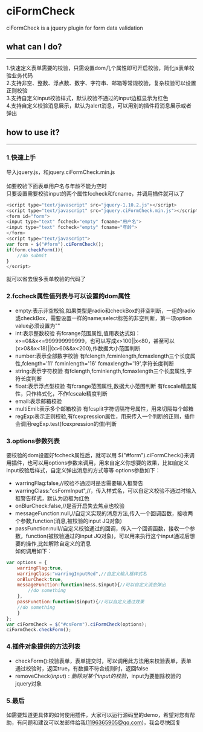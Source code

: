 # ciFormCheck
ciFormCheck is a jquery plugin for form data validation

## what can I do?
--------------
1.快速定义表单需要的校验，只需设置dom几个属性即可开启校验，简化js表单校验业务代码<br/>
2.支持非空、整数、浮点数、数字、字符串、邮箱等常规校验，复杂校验可以设置正则校验<br/>
3.支持自定义input校验样式，默认校验不通过的input边框显示为红色<br/>
4.支持自定义校验消息展示，默认为alert消息，可以用别的插件将消息展示或者弹出<br/>

## how to use it?
--------------
### 1.快速上手
导入jquery.js，和jquery.ciFormCheck.min.js<br/><br/>
如要校验下面表单用户名与年龄不能为空时<br/>
只要设置需要校验input的两个属性fccheck和fcname，并调用插件就可以了<br/>
```javascript
<script type="text/javascript" src="jquery-1.10.2.js"></script>
<script type="text/javascript" src="jquery.ciFormCheck.min.js"></script>
<form id="form">
<input type="text" fccheck="empty" fcname="用户名">
<input type="text" fccheck="empty" fcname="年龄">
</form>
<script type="text/javascript">
var form = $("#form").ciFormCheck();
if(form.checkForm()){
	//do submit
}
</script>
```

就可以省去很多表单校验的代码了

### 2.fccheck属性值列表与可以设置的dom属性
* empty:表示非空校验,如果类型是radio和checkBox的非空判断，一组的radio或checkBox，需要设置一样的name;select标签的非空判断，第一项option value必须设置为""<br/>
* int:表示整数校验 有fcrange范围属性,值用表达式如：x>=0&&x<=999999999999，也可以写成x>100||x<80，甚至可以(x>0&&x<18)||(x>60&&x<200),作数据大小范围判断<br/>
* number:表示全部数字校验 有fclength,fcminlength,fcmaxlength三个长度属性,fclength='11' fcminlength='16' fcmaxlength='19',字符长度判断<br/>
* string:表示字符校验 有fclength,fcminlength,fcmaxlength三个长度属性,字符长度判断<br/>
* float:表示浮点型校验 有fcrange范围属性,数据大小范围判断 有fcscale精度属性，只作格式化，不作fcscale精度判断<br/>
* email:表示邮箱校验<br/>
* multiEmil:表示多个邮箱校验 有fcsplit字符切隔符号属性，用来切隔每个邮箱<br/>
* regExp:表示正则校验,有fcexpression属性，用来传入一个判断的正则，插件会调用regExp.test(fcexpression的值)判断<br/>

### 3.options参数列表
要校验的dom设置好fccheck属性后，就可以用 $("#form").ciFormCheck()来调用插件，也可以用options参数来调用，用来自定义你想要的效果，比如自定义input校验后样式，自定义弹出消息的方式等等
options参数如下：
* warringFlag:false,//校验不通过时是否需要输入框警告<br/>
* warringClass:"csFormInput",//，传入样式名，可以自定义校验不通过时输入框警告样式，默认为边框为红色<br/>
* onBlurCheck:false,//是否开启失去焦点也校验<br/>
* messageFunction:null,//自定义实现的消息方法,传入一个回调函数，接收两个参数,function(消息,被校验的input JQ对象)<br/>
* passFunction:null//自定义校验通过的回调，传入一个回调函数，接收一个参数，function(被校验通过的input JQ对象)，可以用来执行这个input通过后想要的操作,比如解除自定义的消息<br/>
如何调用如下：
```javascript
var options = {
    warringFlag:true,
    warringClass:"warringInputRed",//自定义输入框样式名
    onBlurCheck:true,
    messageFunction:function(mess,$input){//可以自定义消息弹出
        //do something
    },
    passFunction:function($input){//可以自定义通过效果
	//do something
    }
};
var ciFormCheck = $("#csForm").ciFormCheck(options);
ciFormCheck.checkForm();
```
### 4.插件对象提供的方法列表
* checkForm():校验表单，表单提交时，可以调用此方法用来校验表单，表单通过校验时，返回true，有数据不符合规则时，返回false
* removeCheck($input):删除对某个input的校验，$input为要删除校验的jquery对象

### 5.最后
如需要知道更具体的如何使用插件，大家可以运行源码里的demo，希望对您有帮助，有问题和建议可以发邮件给我(1196365905@qq.com)，我会尽快回复

